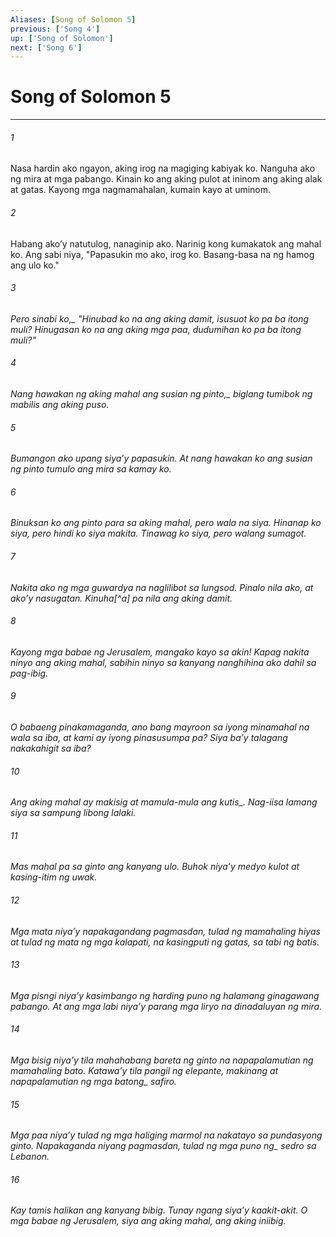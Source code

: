 ```yaml
---
Aliases: [Song of Solomon 5]
previous: ['Song 4']
up: ['Song of Solomon']
next: ['Song 6']
---
```

# Song of Solomon 5

***






















###### 1 










Nasa hardin ako ngayon, aking irog na magiging kabiyak ko. Nanguha ako ng mira at mga pabango. Kinain ko ang aking pulot at ininom ang aking alak at gatas. Kayong mga nagmamahalan, kumain kayo at uminom. 





















###### 2 










Habang akoʼy natutulog, nanaginip ako. Narinig kong kumakatok ang mahal ko. Ang sabi niya, "Papasukin mo ako, irog ko. Basang-basa na ng hamog ang ulo ko." 





















###### 3 










<i class="trans-change">Pero sinabi ko,_ "Hinubad ko na ang aking damit, isusuot ko pa ba itong muli? Hinugasan ko na ang aking mga paa, dudumihan ko pa ba itong muli?" 





















###### 4 










Nang hawakan ng aking mahal ang susian <i class="trans-change">ng pinto,_ biglang tumibok ng mabilis ang aking puso. 





















###### 5 










Bumangon ako upang siyaʼy papasukin. At nang hawakan ko ang susian ng pinto tumulo ang mira sa kamay ko. 





















###### 6 










Binuksan ko ang pinto para sa aking mahal, pero wala na siya. Hinanap ko siya, pero hindi ko siya makita. Tinawag ko siya, pero walang sumagot. 





















###### 7 










Nakita ako ng mga guwardya na naglilibot sa lungsod. Pinalo nila ako, at akoʼy nasugatan. Kinuha[^a] pa nila ang aking damit. 





















###### 8 










Kayong mga babae ng Jerusalem, mangako kayo sa akin! Kapag nakita ninyo ang aking mahal, sabihin ninyo sa kanyang nanghihina ako dahil sa pag-ibig. 





















###### 9 










O babaeng pinakamaganda, ano bang mayroon sa iyong minamahal na wala sa iba, at kami ay iyong pinasusumpa pa? Siya baʼy talagang nakakahigit sa iba? 





















###### 10 










Ang aking mahal ay makisig at mamula-mula <i class="trans-change">ang kutis_. Nag-iisa lamang siya sa sampung libong lalaki. 





















###### 11 










Mas mahal pa sa ginto ang kanyang ulo. Buhok niyaʼy medyo kulot at kasing-itim ng uwak. 





















###### 12 










Mga mata niyaʼy napakagandang pagmasdan, tulad ng mamahaling hiyas at tulad ng mata ng mga kalapati, na kasingputi ng gatas, sa tabi ng batis. 





















###### 13 










Mga pisngi niyaʼy kasimbango ng harding puno ng halamang ginagawang pabango. At ang mga labi niyaʼy parang mga liryo na dinadaluyan ng mira. 





















###### 14 










Mga bisig niyaʼy tila mahahabang bareta ng ginto na napapalamutian ng mamahaling bato. Katawaʼy tila pangil ng elepante, makinang at napapalamutian ng <i class="trans-change">mga batong_ safiro. 





















###### 15 










Mga paa niyaʼy tulad ng mga haliging marmol na nakatayo sa pundasyong ginto. Napakaganda niyang pagmasdan, tulad ng mga <i class="trans-change">puno ng_ sedro sa Lebanon. 





















###### 16 










Kay tamis halikan ang kanyang bibig. Tunay ngang siyaʼy kaakit-akit. O mga babae ng Jerusalem, siya ang aking mahal, ang aking iniibig.
